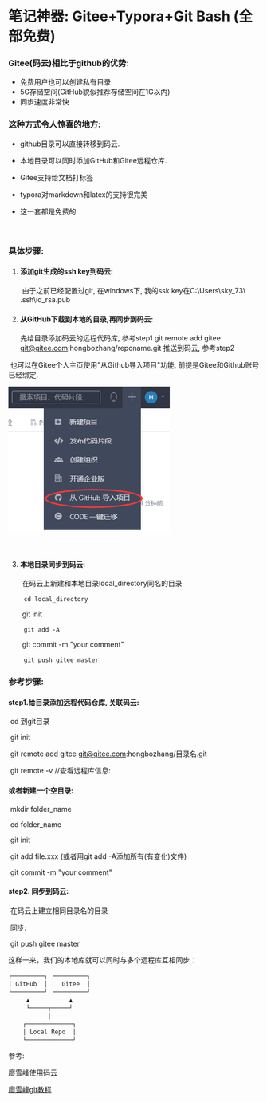 # 笔记神器: Gitee+Typora+Git Bash (全部免费)



### Gitee(码云)相比于github的优势:

- 免费用户也可以创建私有目录
- 5G存储空间(GitHub貌似推荐存储空间在1G以内)
- 同步速度非常快

### 这种方式令人惊喜的地方:

- github目录可以直接转移到码云.

- 本地目录可以同时添加GitHub和Gitee远程仓库.
- Gitee支持给文档打标签
- typora对markdown和latex的支持很完美
- 这一套都是免费的

 　　

### 具体步骤:

1. #### 添加git生成的ssh key到码云:

   ​	由于之前已经配置过git, 在windows下, 我的ssk key在C:\Users\sky_73\ .ssh\id_rsa.pub

   

2. #### 从GitHub下载到本地的目录,再同步到码云:

   	先给目录添加码云的远程代码库, 参考step1
   	git remote add gitee git@gitee.com:hongbozhang/reponame.git
   	推送到码云, 参考step2

​	也可以在Gitee个人主页使用"从Github导入项目"功能, 前提是Gitee和Github账号已经绑定.

![1531288773409](assets/1531288773409.png)

​	

3. #### 本地目录同步到码云:

   ​    	在码云上新建和本地目录local_directory同名的目录

      	cd local_directory

   ​    	git init

      	git add -A

   ​        git commit -m "your comment"

     	git push gitee master



### 参考步骤:

#### step1.给目录添加远程代码仓库, 关联码云:

​    		cd 到git目录

​    		git init

​    		git remote add gitee git@gitee.com:hongbozhang/目录名.git

​    		git remote -v   //查看远程库信息:



####            或者新建一个空目录:

​    		mkdir folder_name

​    		cd folder_name

​    		git init

​    		git add file.xxx  (或者用git add -A添加所有(有变化)文件)

​    		git commit -m "your comment"



#### step2. 同步到码云:

​		在码云上建立相同目录名的目录

​		同步:

​			git push gitee master

 

这样一来，我们的本地库就可以同时与多个远程库互相同步：

```
┌─────────┐ ┌─────────┐
│ GitHub  │ │  Gitee  │
└─────────┘ └─────────┘
     ▲           ▲
     └─────┬─────┘
           │
    ┌─────────────┐
    │ Local Repo  │
    └─────────────┘
```

 

参考:

[廖雪峰使用码云](https://www.liaoxuefeng.com/wiki/0013739516305929606dd18361248578c67b8067c8c017b000/00150154460073692d151e784de4d718c67ce836f72c7c4000)

[廖雪峰git教程](https://www.liaoxuefeng.com/wiki/0013739516305929606dd18361248578c67b8067c8c017b000)